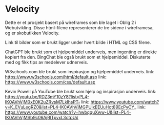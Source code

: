 # Velocity
Dette er et prosjekt basert på wireframes som ble laget i Oblig 2 i Webutvikling. 
Disse html-filene representerer de tre sidene i wireframesa, og er skobutikken Velocity.

Link til bilder som er brukt ligger under hvert bilde i HTML og CSS filene. 

ChatGPT ble brukt som et hjelpemiddel underveis, men ingenting er direkte kopiert fra den. 
BingChat ble også brukt som et hjelpemiddel. 
Diskuterte med og fikk tips av medelever udnerveis. 

W3schools.com ble brukt som inspirasjon og hjelpemiddel underveis. 
link: https://www.w3schools.com/html/default.asp
link: https://www.w3schools.com/css/default.asp

Kevin Powell på YouTube ble brukt som hjelp og inspirasjon underveis. 
link: https://youtu.be/RDZ3mY10zY8?list=PL4-IK0AVhVjM0xE0K2uZRvsM7LkIhsPT-
link: https://www.youtube.com/watch?v=K_EVuLegRZ0&list=PL4-IK0AVhVjMGPUlxEEUuHot89EcPyCY_
link: https://www.youtube.com/watch?v=hwbqquXww-U&list=PL4-IK0AVhVjMSb9c06AjRlTpvxL3otpUd



